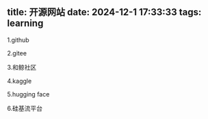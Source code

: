 title: 开源网站
date: 2024-12-1 17:33:33
tags: learning
--------------

1.github

2.gitee

3.和鲸社区

4.kaggle

5.hugging face

6.硅基流平台
